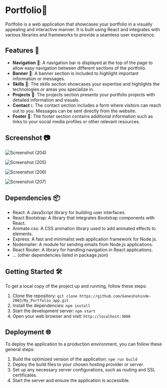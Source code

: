 # Portfolio🌟

Portfolio is a web application that showcases your portfolio in a visually appealing and interactive manner. It is built using React and integrates with various libraries and frameworks to provide a seamless user experience.

## Features 🚀

- **Navigation** 🧭: A navigation bar is displayed at the top of the page to allow easy navigation between different sections of the portfolio.
- **Banner** 🎉: A banner section is included to highlight important information or messages.
- **Skills** 💪: The skills section showcases your expertise and highlights the technologies or areas you specialize in.
- **Projects** 📂: The projects section presents your portfolio projects with detailed information and visuals.
- **Contact** 📞: The contact section includes a form where visitors can reach out to you. Messages can be sent directly from the website.
- **Footer** 👣: The footer section contains additional information such as links to your social media profiles or other relevant resources.

## Screenshot 📷


![Screenshot (204)](https://github.com/Ganeshshinde-2003/My_Portfolio_app/assets/115361691/10acf2ed-2b38-48cf-a6b2-eb9931e0fe66)

![Screenshot (205)](https://github.com/Ganeshshinde-2003/My_Portfolio_app/assets/115361691/ea68eff6-1175-4389-bf0a-d44812c45b37)

![Screenshot (206)](https://github.com/Ganeshshinde-2003/My_Portfolio_app/assets/115361691/c567d55f-ab49-4eca-b5b7-1925de4aa257)

![Screenshot (207)](https://github.com/Ganeshshinde-2003/My_Portfolio_app/assets/115361691/fdfcf3c2-96d2-417b-9ff1-7455ffbe904b)

## Dependencies 📦

- React: A JavaScript library for building user interfaces.
- React Bootstrap: A library that integrates Bootstrap components with React.
- Animate.css: A CSS animation library used to add animated effects to elements.
- Express: A fast and minimalist web application framework for Node.js.
- Nodemailer: A module for sending emails from Node.js applications.
- React Router: A library for handling navigation in React applications.
- ... (other dependencies listed in package.json)

## Getting Started 🛠️

To get a local copy of the project up and running, follow these steps:

1. Clone the repository:
     `git clone https://github.com/Ganeshshinde-2003/My_Portfolio_app.git`
2. Install the dependencies: `npm install`
3. Start the development server: `npm start`
4. Open your web browser and visit: `http://localhost:3000`

## Deployment 🌐

To deploy the application to a production environment, you can follow these general steps:

1. Build the optimized version of the application: `npm run build`
2. Deploy the build files to your chosen hosting provider or server.
3. Set up any necessary server configurations, such as routing and SSL certificates.
4. Start the server and ensure the application is accessible.

